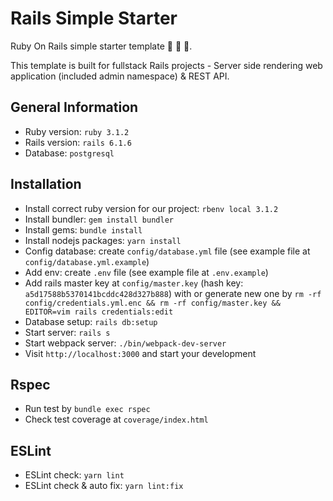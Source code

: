 # Rails Simple Starter

Ruby On Rails simple starter template :goat: :goat: :goat:.

This template is built for fullstack Rails projects - Server side rendering web application (included admin namespace) & REST API.

## General Information

- Ruby version: `ruby 3.1.2`
- Rails version: `rails 6.1.6`
- Database: `postgresql`

## Installation

- Install correct ruby version for our project: `rbenv local 3.1.2`
- Install bundler: `gem install bundler`
- Install gems: `bundle install`
- Install nodejs packages: `yarn install`
- Config database: create `config/database.yml` file (see example file at `config/database.yml.example`)
- Add env: create `.env` file (see example file at `.env.example`)
- Add rails master key at `config/master.key` (hash key: `a5d17588b5370141bcddc428d327b888`) with or generate new one by `rm -rf config/credentials.yml.enc && rm -rf config/master.key && EDITOR=vim rails credentials:edit`
- Database setup: `rails db:setup`
- Start server: `rails s`
- Start webpack server: `./bin/webpack-dev-server`
- Visit `http://localhost:3000` and start your development

## Rspec

- Run test by `bundle exec rspec`
- Check test coverage at `coverage/index.html`

## ESLint

- ESLint check: `yarn lint`
- ESLint check & auto fix: `yarn lint:fix`
